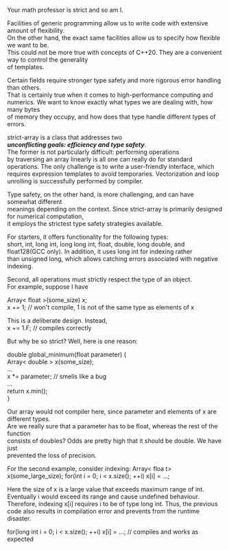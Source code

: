 Your math professor is strict and so am I.  
  
Facilities of generic programming allow us to write code with extensive amount of flexibility.  
On the other hand, the exact same facilities allow us to specify how flexible we want to be.  
This could not be more true with concepts of C++20. They are a convenient way to control the generality  
of templates.  
  
Certain fields require stronger type safety and more rigorous error handling than others.  
That is certainly true when it comes to high-performance computing and  
numerics. We want to know exactly what types we are dealing with, how many bytes  
of memory they occupy, and how does that type handle different types of errors.  
  
strict-array is a class that addresses two  
***unconflicting goals: efficiency and type safety***.  
The former is not particularly difficult: performing operations  
by traversing an array linearly is all one can really do for standard  
operations. The only challenge is to write a user-friendly interface, which  
requires expression templates to avoid temporaries. Vectorization and loop  
unrolling is successfully performed by compiler.  
  
Type safety, on the other hand, is more challenging, and can have somewhat different  
meanings depending on the context. Since strict-array is primarily designed for numerical computation,  
it employs the strictest type safety strategies available.  
  
For starters, it offers functionality for the following types:  
short, int, long int, long long int, float, double, long double, and  
float128(GCC only). In addition, it uses long int for indexing rather  
than unsigned long, which allows catching errors associated with negative  
indexing.  
  
Second, all operations must strictly respect the type of an object.  
For example, suppose I have  
  
Array< float >(some_size) x;  
x += 1; //  won't compile, 1 is not of the same type as elements of x  
  
This is a deliberate design. Instead,  
x += 1.F; //  compiles correctly  
  
But why be so strict? Well, here is one reason:  
  
double global_minimum(float parameter) {  
   Array< double > x(some_size);  
   ...  
   x *= parameter;  // smells like a bug  
   ...  
   return x.min();  
}  
  
Our array would not compiler here, since parameter and elements of x are different types.  
Are we really sure that a parameter has to be float, whereas the rest of the function  
consists of doubles? Odds are pretty high that it should be double. We have just  
prevented the loss of precision.

For the second example, consider indexing:
Array< floa t> x(some_large_size);
for(int i = 0; i < x.size(); ++i)
   x[i] = ...;

Here the size of x is a large value that exceeds maximum range of int.
Eventually i would exceed its range and cause undefined behaviour.
Therefore, indexing x[i] requires i to be of type long int. Thus,
the previous code also results in compilation error and prevents
from the runtime disaster.

for(long int i = 0; i < x.size(); ++i)
   x[i] = ...;  // compiles and works as expected



